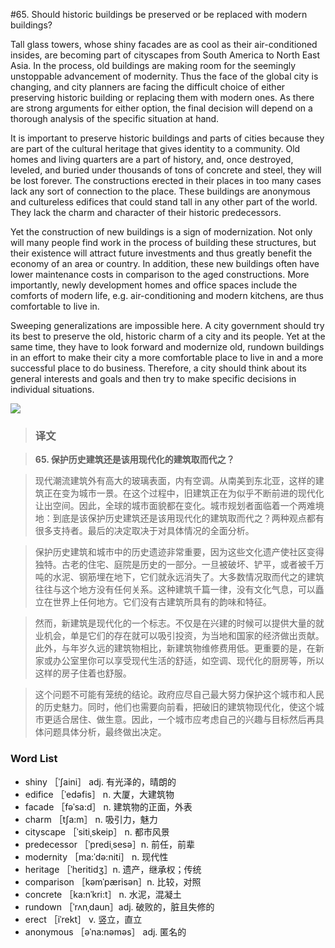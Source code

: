 #65. Should historic buildings be preserved or be replaced with modern buildings?

Tall glass towers, whose shiny facades are as cool as their air-conditioned insides, are becoming part of cityscapes from South America to North East Asia. In the process, old buildings are making room for the seemingly unstoppable advancement of modernity. Thus the face of the global city is changing, and city planners are facing the difficult choice of either preserving historic building or replacing them with modern ones. As there are strong arguments for either option, the final decision will depend on a thorough analysis of the specific situation at hand.

It is important to preserve historic buildings and parts of cities because they are part of the cultural heritage that gives identity to a community. Old homes and living quarters are a part of history, and, once destroyed, leveled, and buried under thousands of tons of concrete and steel, they will be lost forever. The constructions erected in their places in too many cases lack any sort of connection to the place. These buildings are anonymous and cultureless edifices that could stand tall in any other part of the world. They lack the charm and character of their historic predecessors.

Yet the construction of new buildings is a sign of modernization. Not only will many people find work in the process of building these structures, but their existence will attract future investments and thus greatly benefit the economy of an area or country. In addition, these new buildings often have lower maintenance costs in comparison to the aged constructions. More importantly, newly development homes and office spaces include the comforts of modern life, e.g. air-conditioning and modern kitchens, are thus comfortable to live in.

Sweeping generalizations are impossible here. A city government should try its best to preserve the old, historic charm of a city and its people. Yet at the same time, they have to look forward and modernize old, rundown buildings in an effort to make their city a more comfortable place to live in and a more successful place to do business. Therefore, a city should think about its general interests and goals and then try to make specific decisions in individual situations.

![](images/TOEFL-iBT-High-Score-Essays-065.jpg)

> ### 译文

> **65. 保护历史建筑还是该用现代化的建筑取而代之？**

> 现代潮流建筑外有高大的玻璃表面，内有空调。从南美到东北亚，这样的建筑正在变为城市一景。在这个过程中，旧建筑正在为似乎不断前进的现代化让出空间。因此，全球的城市面貌都在变化。城市规划者面临着一个两难境地：到底是该保护历史建筑还是该用现代化的建筑取而代之？两种观点都有很多支持者。最后的决定取决于对具体情况的全面分析。

> 保护历史建筑和城市中的历史遗迹非常重要，因为这些文化遗产使社区变得独特。古老的住宅、庭院是历史的一部分。一旦被破坏、铲平，或者被千万吨的水泥、钢筋埋在地下，它们就永远消失了。大多数情况取而代之的建筑往往与这个地方没有任何关系。这种建筑千篇一律，没有文化气息，可以矗立在世界上任何地方。它们没有古建筑所具有的韵味和特征。

> 然而，新建筑是现代化的一个标志。不仅是在兴建的时候可以提供大量的就业机会，单是它们的存在就可以吸引投资，为当地和国家的经济做出贡献。此外，与年岁久远的建筑物相比，新建筑物维修费用低。更重要的是，在新家或办公室里你可以享受现代生活的舒适，如空调、现代化的厨房等，所以这样的房子住着也舒服。

> 这个问题不可能有笼统的结论。政府应尽自己最大努力保护这个城市和人民的历史魅力。同时，他们也需要向前看，把破旧的建筑物现代化，使这个城市更适合居住、做生意。因此，一个城市应考虑自己的兴趣与目标然后再具体问题具体分析，最终做出决定。 

### Word List

 * shiny ［ˈʃaini］ adj. 有光泽的，晴朗的
 * edifice ［ˈedəfis］ n. 大厦，大建筑物
 * facade ［fəˈsa:d］ n. 建筑物的正面，外表
 * charm ［tʃa:m］ n. 吸引力，魅力
 * cityscape ［ˈsitiˌskeip］ n. 都市风景
 * predecessor ［ˈprediˌsesə］n. 前任，前辈
 * modernity ［ma:ˈdə:niti］ n. 现代性
 * heritage ［ˈheritidʒ］n. 遗产，继承权；传统
 * comparison ［kəmˈpærisən］n. 比较，对照
 * concrete ［ka:nˈkri:t］ n. 水泥，混凝土
 * rundown ［ˈrʌnˌdaun］adj. 破败的，脏且失修的
 * erect ［iˈrekt］ v. 竖立，直立
 * anonymous ［əˈna:nəməs］ adj. 匿名的
